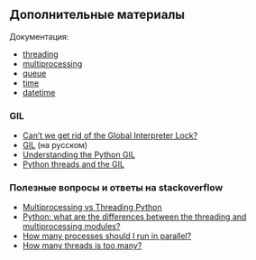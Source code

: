 ## Дополнительные материалы

Документация:

* [threading](https://docs.python.org/3/library/threading.html)
* [multiprocessing](https://docs.python.org/3/library/multiprocessing.html)
* [queue](https://docs.python.org/3/library/queue.html)
* [time](https://docs.python.org/3/library/time.html)
* [datetime](https://docs.python.org/3/library/datetime.html)

### GIL

* [Can’t we get rid of the Global Interpreter Lock?](https://docs.python.org/3/faq/library.html#can-t-we-get-rid-of-the-global-interpreter-lock)
* [GIL](http://asvetlov.blogspot.com/2011/07/gil.html) (на русском)
* [Understanding the Python GIL](http://www.dabeaz.com/GIL/)
* [Python threads and the GIL](http://jessenoller.com/blog/2009/02/01/python-threads-and-the-global-interpreter-lock)

### Полезные вопросы и ответы на stackoverflow

* [Multiprocessing vs Threading Python](http://stackoverflow.com/questions/3044580/multiprocessing-vs-threading-python)
* [Python: what are the differences between the threading and multiprocessing modules?](http://stackoverflow.com/questions/18114285/python-what-are-the-differences-between-the-threading-and-multiprocessing-modul)
* [How many processes should I run in parallel?](https://stackoverflow.com/a/23816818)
* [How many threads is too many?](https://stackoverflow.com/questions/481970/how-many-threads-is-too-many)

